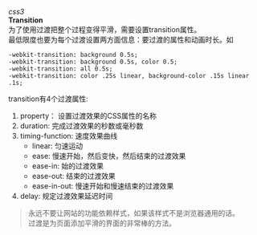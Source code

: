 *css3*  
**Transition**   
为了使用过渡把整个过程变得平滑，需要设置transition属性。   
最低限度也要为每个过渡设置两方面信息：要过渡的属性和动画时长。如
    
    -webkit-transition: background 0.5s;
    -webkit-transition: background 0.5s, color 0.5;
    -webkit-transition: all 0.5s;  
    -webkit-transition: color .25s linear, background-color .15s linear .1s;
transition有4个过渡属性:
   
1. property：    设置过渡效果的CSS属性的名称   
2. duration:    完成过渡效果的秒数或毫秒数  
3. timing-function: 速度效果曲线  
    - linear: 匀速运动
    - ease: 慢速开始，然后变快，然后结束的过渡效果  
    - ease-in: 始的过渡效果   
    - ease-out: 结束的过渡效果  
    - ease-in-out: 慢速开始和慢速结束的过渡效果  
4. delay: 规定过渡效果延迟时间

> 永远不要让网站的功能依赖样式，如果该样式不是浏览器通用的话。  
> 过渡是为页面添加平滑的界面的非常棒的方法。

  
          
   


  

